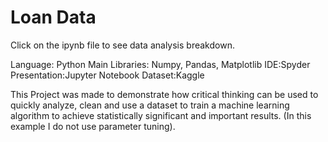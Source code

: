 # Loan Data
Click on the ipynb file to see data analysis breakdown.

Language: Python
Main Libraries: Numpy, Pandas, Matplotlib
IDE:Spyder
Presentation:Jupyter Notebook
Dataset:Kaggle

This Project was made to demonstrate how critical thinking can be used to quickly analyze, clean and use a dataset to train a machine learning algorithm to achieve statistically significant and important results. (In this example I do not use parameter tuning).


